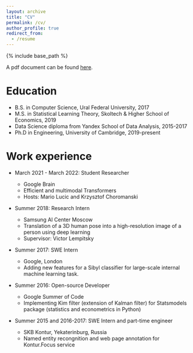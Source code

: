 ```yaml
---
layout: archive
title: "CV"
permalink: /cv/
author_profile: true
redirect_from:
  - /resume
---
```


{% include base_path %}

A pdf document can be found [here](https://valerytyumen.github.io/files/cv.pdf).

Education
======
* B.S. in Computer Science, Ural Federal University, 2017
* M.S. in Statistical Learning Theory, Skoltech & Higher School of Economics, 2019
* Data Science diploma from Yandex School of Data Analysis, 2015-2017
* Ph.D in Engineering, University of Cambridge, 2019-present

Work experience
======
* March 2021 - March 2022: Student Researcher
  * Google Brain
  * Efficient and multimodal Transformers
  * Hosts: Mario Lucic and Krzysztof Choromanski

* Summer 2018: Research Intern
  * Samsung AI Center Moscow
  * Translation of a 3D human pose into a high-resolution image of a person using deep learning
  * Supervisor: Victor Lempitsky

* Summer 2017: SWE Intern
  * Google, London
  * Adding new features for a Sibyl classifier for large-scale internal machine learning task.

* Summer 2016: Open-source Developer
  * Google Summer of Code
  * Implementing Kim filter (extension of Kalman filter) for Statsmodels package (statistics and econometrics in Python)

* Summer 2015 and 2016-2017: SWE Intern and part-time engineer
  * SKB Kontur, Yekaterinburg, Russia
  * Named entity recongnition and web page annotation for Kontur.Focus service
